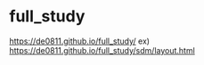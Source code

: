 # full_study

https://de0811.github.io/full_study/
ex) https://de0811.github.io/full_study/sdm/layout.html
